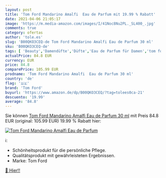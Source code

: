 ```yaml
---
layout: post
title: 'Tom Ford Mandarino Amalfi  Eau de Parfum mit 19.99 % Rabatt'
date: 2021-04-06 21:05:17
image: 'https://m.media-amazon.com/images/I/41Noc8Nu2PL._SL400_.jpg'
comments: true
category: ofertas
author: 'tole.es'
slug: 'B00QKO3CEQ-de Tom Ford Mandarino Amalfi Eau de Parfum 30 ml'
sku: 'B00QKO3CEQ-de'
tags: [ 'Beauty','Damendüfte','Düfte','Eau de Parfum für Damen','tom ford', ]
actualPrice: 84.8 EUR
currency: EUR
price: 84.8
comparePrice: 105.99 EUR
prodname: 'Tom Ford Mandarino Amalfi  Eau de Parfum 30 ml'
country: 'de'
flag: '🇩🇪'
brand: 'Tom Ford'
buyurl: 'https://www.amazon.de/dp/B00QKO3CEQ/?tag=tolees0ca-21'
descuento: '19.99'
average: '84.8'
---
```


Sie können [Tom Ford Mandarino Amalfi  Eau de Parfum 30 ml](https://www.amazon.de/dp/B00QKO3CEQ/?tag=tolees0ca-21) mit Preis 84.8 EUR (original: 105.99 EUR) 19.99 % Rabatt hier:

[![Tom Ford Mandarino Amalfi  Eau de Parfum](https://m.media-amazon.com/images/I/41Noc8Nu2PL._SL400_.jpg)](https://www.amazon.de/dp/B00QKO3CEQ/?tag=tolees0ca-21)

ℹ️:

- Schönheitsprodukt für die persönliche Pflege.
- Qualitätsprodukt mit gewährleisteten Ergebnissen.
- Marke: Tom Ford

[🛒 Hier!!](https://www.amazon.de/dp/B00QKO3CEQ/?tag=tolees0ca-21)
